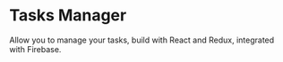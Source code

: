 # Tasks Manager
Allow you to manage your tasks, build with React and Redux, integrated with Firebase.
